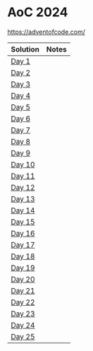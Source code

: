 # AoC 2024
https://adventofcode.com/


| Solution                | Notes |
|-------------------------|-------|
| [Day 1](./src/aoc/1.ts) |  |
| [Day 2](./src/aoc/2.ts) |  |
| [Day 3](./src/aoc/3.ts) |  |
| [Day 4](./src/aoc/4.ts) |  |
| [Day 5](./src/aoc/5.ts) |  |
| [Day 6](./src/aoc/6.ts) |  |
| [Day 7](./src/aoc/7.ts) |  |
| [Day 8](./src/aoc/8.ts) |  |
| [Day 9](./src/aoc/9.ts) |  |
| [Day 10](./src/aoc/10.ts) |  |
| [Day 11](./src/aoc/11.ts) |  |
| [Day 12](./src/aoc/12.ts) |  |
| [Day 13](./src/aoc/13.ts) |  |
| [Day 14](./src/aoc/14.ts) |  |
| [Day 15](./src/aoc/15.ts) |  |
| [Day 16](./src/aoc/16.ts) |  |
| [Day 17](./src/aoc/17.ts) |  |
| [Day 18](./src/aoc/18.ts) |  |
| [Day 19](./src/aoc/19.ts) |  |
| [Day 20](./src/aoc/20.ts) |  |
| [Day 21](./src/aoc/21.ts) |  |
| [Day 22](./src/aoc/22.ts) |  |
| [Day 23](./src/aoc/23.ts) |  |
| [Day 24](./src/aoc/24.ts) |  |
| [Day 25](./src/aoc/25.ts) |  |